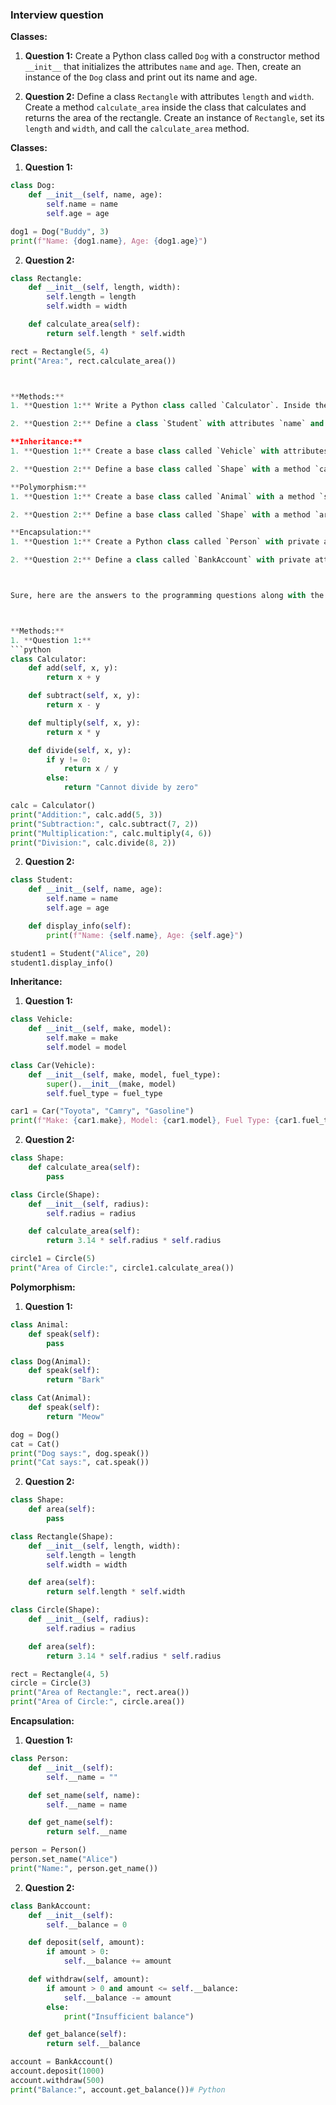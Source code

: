 ### Interview question

**Classes:**
1. **Question 1:** Create a Python class called `Dog` with a constructor method `__init__` that initializes the attributes `name` and `age`. Then, create an instance of the `Dog` class and print out its name and age.


2. **Question 2:** Define a class `Rectangle` with attributes `length` and `width`. Create a method `calculate_area` inside the class that calculates and returns the area of the rectangle. Create an instance of `Rectangle`, set its `length` and `width`, and call the `calculate_area` method.


**Classes:**
1. **Question 1:**
```python
class Dog:
    def __init__(self, name, age):
        self.name = name
        self.age = age

dog1 = Dog("Buddy", 3)
print(f"Name: {dog1.name}, Age: {dog1.age}")
```

2. **Question 2:**
```python
class Rectangle:
    def __init__(self, length, width):
        self.length = length
        self.width = width

    def calculate_area(self):
        return self.length * self.width

rect = Rectangle(5, 4)
print("Area:", rect.calculate_area())



**Methods:**
1. **Question 1:** Write a Python class called `Calculator`. Inside the class, create methods for addition, subtraction, multiplication, and division. Create an instance of the class and use its methods to perform basic arithmetic operations.

2. **Question 2:** Define a class `Student` with attributes `name` and `age`. Create a method `display_info` that prints the name and age of the student. Create an instance of `Student` and call the `display_info` method to display the student's information.

**Inheritance:**
1. **Question 1:** Create a base class called `Vehicle` with attributes `make` and `model`. Then, create a derived class called `Car` that inherits from `Vehicle` and has an additional attribute `fuel_type`. Create an instance of `Car` and print out its make, model, and fuel type.

2. **Question 2:** Define a base class called `Shape` with a method `calculate_area`. Create a derived class `Circle` that inherits from `Shape` and has a method `calculate_area` to calculate the area of a circle. Create an instance of `Circle` and call its `calculate_area` method.

**Polymorphism:**
1. **Question 1:** Create a base class called `Animal` with a method `speak`. Then, create two derived classes, `Dog` and `Cat`, both inheriting from `Animal`. Override the `speak` method in each derived class to make the dog bark and the cat meow. Create instances of both classes and call their `speak` methods.

2. **Question 2:** Define a base class called `Shape` with a method `area`. Create two derived classes, `Rectangle` and `Circle`, both inheriting from `Shape`. Implement the `area` method differently for each shape to calculate the area. Create instances of both classes and call their `area` methods.

**Encapsulation:**
1. **Question 1:** Create a Python class called `Person` with private attributes `__name` and `__age`. Provide methods to set and get the values of these attributes. Create an instance of `Person`, set its name and age, and then retrieve and print the values.

2. **Question 2:** Define a class called `BankAccount` with private attributes `__balance` and `__account_number`. Implement methods to deposit and withdraw money, while ensuring that the balance cannot go below zero. Create an instance of `BankAccount`, perform some deposits and withdrawals, and print the final balance.



Sure, here are the answers to the programming questions along with the questions for reference:



**Methods:**
1. **Question 1:**
```python
class Calculator:
    def add(self, x, y):
        return x + y

    def subtract(self, x, y):
        return x - y

    def multiply(self, x, y):
        return x * y

    def divide(self, x, y):
        if y != 0:
            return x / y
        else:
            return "Cannot divide by zero"

calc = Calculator()
print("Addition:", calc.add(5, 3))
print("Subtraction:", calc.subtract(7, 2))
print("Multiplication:", calc.multiply(4, 6))
print("Division:", calc.divide(8, 2))
```

2. **Question 2:**
```python
class Student:
    def __init__(self, name, age):
        self.name = name
        self.age = age

    def display_info(self):
        print(f"Name: {self.name}, Age: {self.age}")

student1 = Student("Alice", 20)
student1.display_info()
```

**Inheritance:**
1. **Question 1:**
```python
class Vehicle:
    def __init__(self, make, model):
        self.make = make
        self.model = model

class Car(Vehicle):
    def __init__(self, make, model, fuel_type):
        super().__init__(make, model)
        self.fuel_type = fuel_type

car1 = Car("Toyota", "Camry", "Gasoline")
print(f"Make: {car1.make}, Model: {car1.model}, Fuel Type: {car1.fuel_type}")
```

2. **Question 2:**
```python
class Shape:
    def calculate_area(self):
        pass

class Circle(Shape):
    def __init__(self, radius):
        self.radius = radius

    def calculate_area(self):
        return 3.14 * self.radius * self.radius

circle1 = Circle(5)
print("Area of Circle:", circle1.calculate_area())
```

**Polymorphism:**
1. **Question 1:**
```python
class Animal:
    def speak(self):
        pass

class Dog(Animal):
    def speak(self):
        return "Bark"

class Cat(Animal):
    def speak(self):
        return "Meow"

dog = Dog()
cat = Cat()
print("Dog says:", dog.speak())
print("Cat says:", cat.speak())
```

2. **Question 2:**
```python
class Shape:
    def area(self):
        pass

class Rectangle(Shape):
    def __init__(self, length, width):
        self.length = length
        self.width = width

    def area(self):
        return self.length * self.width

class Circle(Shape):
    def __init__(self, radius):
        self.radius = radius

    def area(self):
        return 3.14 * self.radius * self.radius

rect = Rectangle(4, 5)
circle = Circle(3)
print("Area of Rectangle:", rect.area())
print("Area of Circle:", circle.area())
```

**Encapsulation:**
1. **Question 1:**
```python
class Person:
    def __init__(self):
        self.__name = ""

    def set_name(self, name):
        self.__name = name

    def get_name(self):
        return self.__name

person = Person()
person.set_name("Alice")
print("Name:", person.get_name())
```

2. **Question 2:**
```python
class BankAccount:
    def __init__(self):
        self.__balance = 0

    def deposit(self, amount):
        if amount > 0:
            self.__balance += amount

    def withdraw(self, amount):
        if amount > 0 and amount <= self.__balance:
            self.__balance -= amount
        else:
            print("Insufficient balance")

    def get_balance(self):
        return self.__balance

account = BankAccount()
account.deposit(1000)
account.withdraw(500)
print("Balance:", account.get_balance())#   P y t h o n  
 